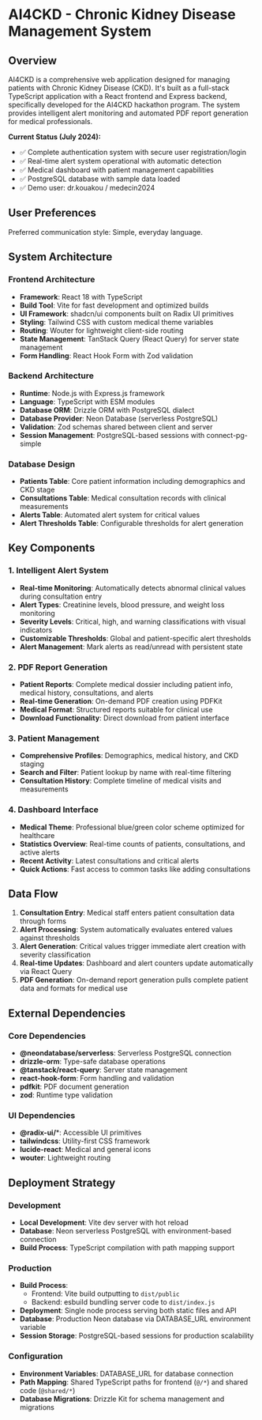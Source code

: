 # AI4CKD - Chronic Kidney Disease Management System

## Overview

AI4CKD is a comprehensive web application designed for managing patients with Chronic Kidney Disease (CKD). It's built as a full-stack TypeScript application with a React frontend and Express backend, specifically developed for the AI4CKD hackathon program. The system provides intelligent alert monitoring and automated PDF report generation for medical professionals.

**Current Status (July 2024):** 
- ✅ Complete authentication system with secure user registration/login
- ✅ Real-time alert system operational with automatic detection
- ✅ Medical dashboard with patient management capabilities
- ✅ PostgreSQL database with sample data loaded
- ✅ Demo user: dr.kouakou / medecin2024

## User Preferences

Preferred communication style: Simple, everyday language.

## System Architecture

### Frontend Architecture
- **Framework**: React 18 with TypeScript
- **Build Tool**: Vite for fast development and optimized builds
- **UI Framework**: shadcn/ui components built on Radix UI primitives
- **Styling**: Tailwind CSS with custom medical theme variables
- **Routing**: Wouter for lightweight client-side routing
- **State Management**: TanStack Query (React Query) for server state management
- **Form Handling**: React Hook Form with Zod validation

### Backend Architecture
- **Runtime**: Node.js with Express.js framework
- **Language**: TypeScript with ESM modules
- **Database ORM**: Drizzle ORM with PostgreSQL dialect
- **Database Provider**: Neon Database (serverless PostgreSQL)
- **Validation**: Zod schemas shared between client and server
- **Session Management**: PostgreSQL-based sessions with connect-pg-simple

### Database Design
- **Patients Table**: Core patient information including demographics and CKD stage
- **Consultations Table**: Medical consultation records with clinical measurements
- **Alerts Table**: Automated alert system for critical values
- **Alert Thresholds Table**: Configurable thresholds for alert generation

## Key Components

### 1. Intelligent Alert System
- **Real-time Monitoring**: Automatically detects abnormal clinical values during consultation entry
- **Alert Types**: Creatinine levels, blood pressure, and weight loss monitoring
- **Severity Levels**: Critical, high, and warning classifications with visual indicators
- **Customizable Thresholds**: Global and patient-specific alert thresholds
- **Alert Management**: Mark alerts as read/unread with persistent state

### 2. PDF Report Generation
- **Patient Reports**: Complete medical dossier including patient info, medical history, consultations, and alerts
- **Real-time Generation**: On-demand PDF creation using PDFKit
- **Medical Format**: Structured reports suitable for clinical use
- **Download Functionality**: Direct download from patient interface

### 3. Patient Management
- **Comprehensive Profiles**: Demographics, medical history, and CKD staging
- **Search and Filter**: Patient lookup by name with real-time filtering
- **Consultation History**: Complete timeline of medical visits and measurements

### 4. Dashboard Interface
- **Medical Theme**: Professional blue/green color scheme optimized for healthcare
- **Statistics Overview**: Real-time counts of patients, consultations, and active alerts
- **Recent Activity**: Latest consultations and critical alerts
- **Quick Actions**: Fast access to common tasks like adding consultations

## Data Flow

1. **Consultation Entry**: Medical staff enters patient consultation data through forms
2. **Alert Processing**: System automatically evaluates entered values against thresholds
3. **Alert Generation**: Critical values trigger immediate alert creation with severity classification
4. **Real-time Updates**: Dashboard and alert counters update automatically via React Query
5. **PDF Generation**: On-demand report generation pulls complete patient data and formats for medical use

## External Dependencies

### Core Dependencies
- **@neondatabase/serverless**: Serverless PostgreSQL connection
- **drizzle-orm**: Type-safe database operations
- **@tanstack/react-query**: Server state management
- **react-hook-form**: Form handling and validation
- **pdfkit**: PDF document generation
- **zod**: Runtime type validation

### UI Dependencies
- **@radix-ui/***: Accessible UI primitives
- **tailwindcss**: Utility-first CSS framework
- **lucide-react**: Medical and general icons
- **wouter**: Lightweight routing

## Deployment Strategy

### Development
- **Local Development**: Vite dev server with hot reload
- **Database**: Neon serverless PostgreSQL with environment-based connection
- **Build Process**: TypeScript compilation with path mapping support

### Production
- **Build Process**: 
  - Frontend: Vite build outputting to `dist/public`
  - Backend: esbuild bundling server code to `dist/index.js`
- **Deployment**: Single node process serving both static files and API
- **Database**: Production Neon database via DATABASE_URL environment variable
- **Session Storage**: PostgreSQL-based sessions for production scalability

### Configuration
- **Environment Variables**: DATABASE_URL for database connection
- **Path Mapping**: Shared TypeScript paths for frontend (`@/*`) and shared code (`@shared/*`)
- **Database Migrations**: Drizzle Kit for schema management and migrations